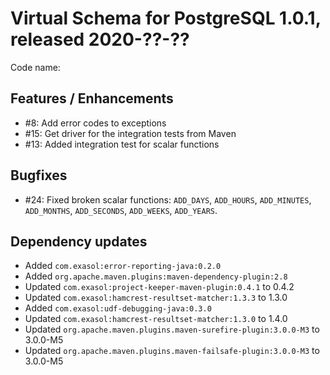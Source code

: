 # Virtual Schema for PostgreSQL 1.0.1, released 2020-??-??

Code name:

## Features / Enhancements

* #8: Add error codes to exceptions
* #15: Get driver for the integration tests from Maven
* #13: Added integration test for scalar functions

## Bugfixes

* #24: Fixed broken scalar functions: `ADD_DAYS`, `ADD_HOURS`, `ADD_MINUTES`, `ADD_MONTHS`, `ADD_SECONDS`, `ADD_WEEKS`, `ADD_YEARS`.

## Dependency updates

* Added `com.exasol:error-reporting-java:0.2.0`
* Added `org.apache.maven.plugins:maven-dependency-plugin:2.8`
* Updated `com.exasol:project-keeper-maven-plugin:0.4.1` to 0.4.2
* Updated `com.exasol:hamcrest-resultset-matcher:1.3.3` to 1.3.0
* Added `com.exasol:udf-debugging-java:0.3.0`
* Updated `com.exasol:hamcrest-resultset-matcher:1.3.0` to 1.4.0
* Updated `org.apache.maven.plugins.maven-surefire-plugin:3.0.0-M3` to 3.0.0-M5
* Updated `org.apache.maven.plugins.maven-failsafe-plugin:3.0.0-M3` to 3.0.0-M5
